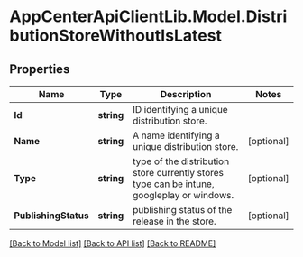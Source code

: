 # AppCenterApiClientLib.Model.DistributionStoreWithoutIsLatest
## Properties

Name | Type | Description | Notes
------------ | ------------- | ------------- | -------------
**Id** | **string** | ID identifying a unique distribution store. | 
**Name** | **string** | A name identifying a unique distribution store. | [optional] 
**Type** | **string** | type of the distribution store currently stores type can be intune, googleplay or windows. | [optional] 
**PublishingStatus** | **string** | publishing status of the release in the store. | [optional] 

[[Back to Model list]](../README.md#documentation-for-models) [[Back to API list]](../README.md#documentation-for-api-endpoints) [[Back to README]](../README.md)

